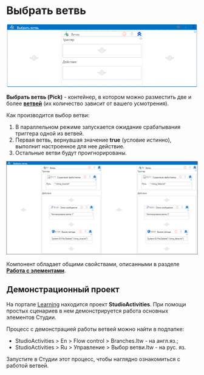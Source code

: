 # Выбрать ветвь

![](../../../resources/activities/basic/logic/выбрать-ветвь-fixed.png)

**Выбрать ветвь (Pick)** - контейнер, в котором можно разместить две и более [**ветвей**](https://docs.primo-rpa.ru/primo-rpa/g_elements/osnovnye-elementy/els_logic/el_logic_branch) (их количество зависит от вашего усмотрения). 

Как производится выбор ветви: 
1. В параллельном режиме запускается ожидание срабатывания триггера одной из ветвей.
2. Первая ветвь, вернувшая значение **true** (условие истинно), выполнит настроенное для нее действие.
3. Остальные ветви будут проигнорированы.

![](../../../resources/activities/basic/logic/pick-branch-2.png)

Компонент обладает общими свойствами, описанными в разделе  [**Работа с элементами**](https://docs.primo-rpa.ru/primo-rpa/primo-studio/process/elements).

## Демонстрационный проект

На портале [Learning](https://github.com/PrimoRPA/Learning) находится проект **StudioActivities**. При помощи простых сценариев в нем демонстрируется работа основных элементов Студии.

Процесс с демонстрацией работы ветвей можно найти в подпапке:
* StudioActivities > En > Flow control > Branches.ltw - на англ.яз.;
* StudioActivities > Ru > Управление > Выбор ветви.ltw - на рус. яз.

Запустите в Студии этот процесс, чтобы наглядно ознакомиться с работой ветвей.
